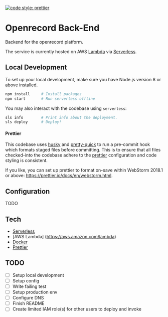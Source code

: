 [![code style: prettier](https://img.shields.io/badge/code_style-prettier-ff69b4.svg?style=flat-square)](https://github.com/prettier/prettier)

# Openrecord Back-End

Backend for the openrecord platform.

The service is currently hosted on AWS [Lambda](https://aws.amazon.com/lambda) via [Serverless](https://serverless.com/).

## Local Development

To set up your local development, make sure you have Node.js version 8 or above installed.

```bash
npm install     # Install packages
npm start       # Run serverless offline
```

You may also interact with the codebase using `serverless`:

```bash
sls info        # Print info about the deployment.
sls deploy      # Deploy!
```

#### Prettier

This codebase uses [husky](https://github.com/typicode/husky) and [pretty-quick](https://github.com/azz/pretty-quick) to run a pre-commit hook which formats staged files before committing. This is to ensure that all files checked-into the codebase adhere to the [prettier](https://prettier.io/) configuration and code styling is consistent.

If you like, you can set up prettier to format on-save within WebStorm 2018.1 or above: https://prettier.io/docs/en/webstorm.html.

## Configuration

TODO

## Tech
 - [Serverless](https://serverless.com/)
 - [AWS Lambda] (https://aws.amazon.com/lambda)
 - [Docker](https://docs.docker.com/)
 - [Prettier](https://prettier.io/)

## TODO

* [ ] Setup local development
* [ ] Setup config
* [ ] Write failing test
* [ ] Setup production env
* [ ] Configure DNS
* [ ] Finish README
* [ ] Create limited IAM role(s) for other users to deploy and invoke